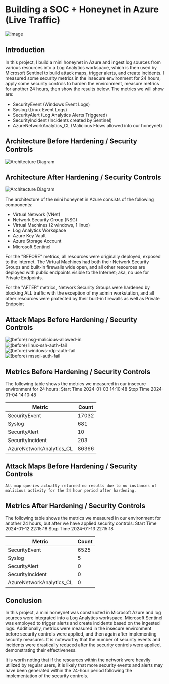# Building a SOC + Honeynet in Azure (Live Traffic)
![image](https://github.com/NebiyeYilmaz/Cloud-SOC/assets/156943652/6bae3b28-eabd-4f7d-9c38-fd77f192a399)

## Introduction

In this project, I build a mini honeynet in Azure and ingest log sources from various resources into a Log Analytics workspace, which is then used by Microsoft Sentinel to build attack maps, trigger alerts, and create incidents. I measured some security metrics in the insecure environment for 24 hours, apply some security controls to harden the environment, measure metrics for another 24 hours, then show the results below. The metrics we will show are:

- SecurityEvent (Windows Event Logs)
- Syslog (Linux Event Logs)
- SecurityAlert (Log Analytics Alerts Triggered)
- SecurityIncident (Incidents created by Sentinel)
- AzureNetworkAnalytics_CL (Malicious Flows allowed into our honeynet)

## Architecture Before Hardening / Security Controls
![Architecture Diagram](https://i.imgur.com/aBDwnKb.jpg)

## Architecture After Hardening / Security Controls
![Architecture Diagram](https://i.imgur.com/YQNa9Pp.jpg)

The architecture of the mini honeynet in Azure consists of the following components:

- Virtual Network (VNet)
- Network Security Group (NSG)
- Virtual Machines (2 windows, 1 linux)
- Log Analytics Workspace
- Azure Key Vault
- Azure Storage Account
- Microsoft Sentinel

For the "BEFORE" metrics, all resources were originally deployed, exposed to the internet. The Virtual Machines had both their Network Security Groups and built-in firewalls wide open, and all other resources are deployed with public endpoints visible to the Internet; aka, no use for Private Endpoints.

For the "AFTER" metrics, Network Security Groups were hardened by blocking ALL traffic with the exception of my admin workstation, and all other resources were protected by their built-in firewalls as well as Private Endpoint

## Attack Maps Before Hardening / Security Controls
![(before) nsg-malicious-allowed-in](https://github.com/NebiyeYilmaz/Cloud-SOC/assets/156943652/4a8842cb-73d4-4982-b29a-bad5b1d9e593)
<br>
![(before) linux-ssh-auth-fail](https://github.com/NebiyeYilmaz/Cloud-SOC/assets/156943652/7f10f588-bc08-4e21-b31e-06eb3edbb7da)
<br>
![(before) windows-rdp-auth-fail](https://github.com/NebiyeYilmaz/Cloud-SOC/assets/156943652/c5f71138-b775-4564-bc49-12d2e02a0f7a)
<br>
![(before) mssql-auth-fail](https://github.com/NebiyeYilmaz/Cloud-SOC/assets/156943652/50c10c72-ed13-4657-9469-477dbd460045)
<br>
## Metrics Before Hardening / Security Controls

The following table shows the metrics we measured in our insecure environment for 24 hours:
Start Time 2024-01-03 14:10:48
Stop Time 2024-01-04 14:10:48

| Metric                   | Count
| ------------------------ | -----
| SecurityEvent            | 17032
| Syslog                   | 681
| SecurityAlert            | 10
| SecurityIncident         | 203
| AzureNetworkAnalytics_CL | 86366

## Attack Maps Before Hardening / Security Controls

```All map queries actually returned no results due to no instances of malicious activity for the 24 hour period after hardening.```

## Metrics After Hardening / Security Controls

The following table shows the metrics we measured in our environment for another 24 hours, but after we have applied security controls:
Start Time 2024-01-12 22:15:18
Stop Time	2024-01-13 22:15:18

| Metric                   | Count
| ------------------------ | -----
| SecurityEvent            | 6525
| Syslog                   | 5
| SecurityAlert            | 0
| SecurityIncident         | 0
| AzureNetworkAnalytics_CL | 0

## Conclusion

In this project, a mini honeynet was constructed in Microsoft Azure and log sources were integrated into a Log Analytics workspace. Microsoft Sentinel was employed to trigger alerts and create incidents based on the ingested logs. Additionally, metrics were measured in the insecure environment before security controls were applied, and then again after implementing security measures. It is noteworthy that the number of security events and incidents were drastically reduced after the security controls were applied, demonstrating their effectiveness.

It is worth noting that if the resources within the network were heavily utilized by regular users, it is likely that more security events and alerts may have been generated within the 24-hour period following the implementation of the security controls.
